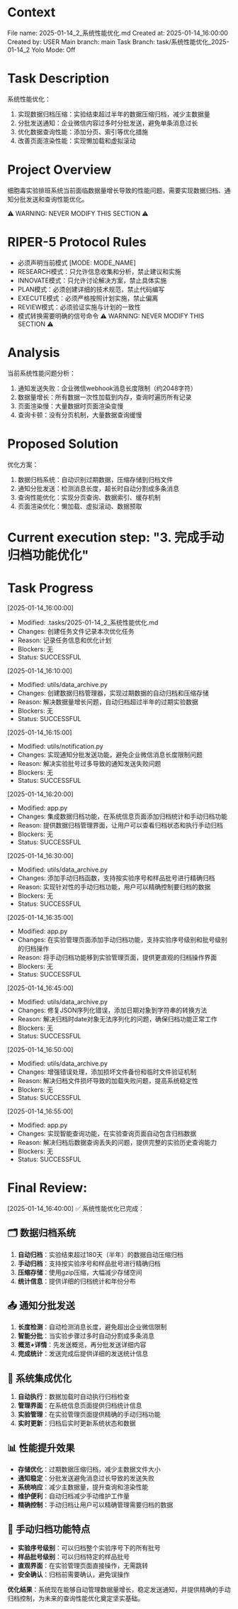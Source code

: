 # Context
File name: 2025-01-14_2_系统性能优化.md
Created at: 2025-01-14_16:00:00
Created by: USER
Main branch: main
Task Branch: task/系统性能优化_2025-01-14_2
Yolo Mode: Off

# Task Description
系统性能优化：
1. 实现数据归档压缩：实验结束超过半年的数据压缩归档，减少主数据量
2. 分批发送通知：企业微信内容过多时分批发送，避免单条消息过长
3. 优化数据查询性能：添加分页、索引等优化措施
4. 改善页面渲染性能：实现懒加载和虚拟滚动

# Project Overview
细胞毒实验排班系统当前面临数据量增长导致的性能问题，需要实现数据归档、通知分批发送和查询性能优化。

⚠️ WARNING: NEVER MODIFY THIS SECTION ⚠️
# RIPER-5 Protocol Rules
- 必须声明当前模式 [MODE: MODE_NAME]
- RESEARCH模式：只允许信息收集和分析，禁止建议和实施
- INNOVATE模式：只允许讨论解决方案，禁止具体实施
- PLAN模式：必须创建详细的技术规范，禁止代码编写
- EXECUTE模式：必须严格按照计划实施，禁止偏离
- REVIEW模式：必须验证实施与计划的一致性
- 模式转换需要明确的信号命令
⚠️ WARNING: NEVER MODIFY THIS SECTION ⚠️

# Analysis
当前系统性能问题分析：
1. 通知发送失败：企业微信webhook消息长度限制（约2048字符）
2. 数据量增长：所有数据一次性加载到内存，查询时遍历所有记录
3. 页面渲染慢：大量数据时页面渲染变慢
4. 查询卡顿：没有分页机制，大量数据查询缓慢

# Proposed Solution
优化方案：
1. 数据归档系统：自动识别过期数据，压缩存储到归档文件
2. 通知分批发送：检测消息长度，超长时自动分割成多条消息
3. 查询性能优化：实现分页查询、数据索引、缓存机制
4. 页面渲染优化：懒加载、虚拟滚动、数据预取

# Current execution step: "3. 完成手动归档功能优化"

# Task Progress
[2025-01-14_16:00:00]
- Modified: .tasks/2025-01-14_2_系统性能优化.md
- Changes: 创建任务文件记录本次优化任务
- Reason: 记录任务信息和优化计划
- Blockers: 无
- Status: SUCCESSFUL

[2025-01-14_16:10:00]
- Modified: utils/data_archive.py
- Changes: 创建数据归档管理器，实现过期数据的自动归档和压缩存储
- Reason: 解决数据量增长问题，自动归档超过半年的过期实验数据
- Blockers: 无
- Status: SUCCESSFUL

[2025-01-14_16:15:00]
- Modified: utils/notification.py
- Changes: 实现通知分批发送功能，避免企业微信消息长度限制问题
- Reason: 解决实验批号过多导致的通知发送失败问题
- Blockers: 无
- Status: SUCCESSFUL

[2025-01-14_16:20:00]
- Modified: app.py
- Changes: 集成数据归档功能，在系统信息页面添加归档统计和手动归档功能
- Reason: 提供数据归档管理界面，让用户可以查看归档状态和执行手动归档
- Blockers: 无
- Status: SUCCESSFUL

[2025-01-14_16:30:00]
- Modified: utils/data_archive.py
- Changes: 添加手动归档函数，支持按实验序号和样品批号进行精确归档
- Reason: 实现针对性的手动归档功能，用户可以精确控制要归档的数据
- Blockers: 无
- Status: SUCCESSFUL

[2025-01-14_16:35:00]
- Modified: app.py
- Changes: 在实验管理页面添加手动归档功能，支持实验序号级别和批号级别的归档操作
- Reason: 将手动归档功能移到实验管理页面，提供更直观的归档操作界面
- Blockers: 无
- Status: SUCCESSFUL

[2025-01-14_16:45:00]
- Modified: utils/data_archive.py
- Changes: 修复JSON序列化错误，添加日期对象到字符串的转换方法
- Reason: 解决归档时date对象无法序列化的问题，确保归档功能正常工作
- Blockers: 无
- Status: SUCCESSFUL

[2025-01-14_16:50:00]
- Modified: utils/data_archive.py
- Changes: 增强错误处理，添加损坏文件备份和临时文件验证机制
- Reason: 解决归档文件损坏导致的加载失败问题，提高系统稳定性
- Blockers: 无
- Status: SUCCESSFUL

[2025-01-14_16:55:00]
- Modified: app.py
- Changes: 实现智能查询功能，在实验查询页面自动包含归档数据
- Reason: 解决归档后数据查询丢失的问题，提供完整的实验历史查询能力
- Blockers: 无
- Status: SUCCESSFUL

# Final Review:
[2025-01-14_16:40:00]
✅ 系统性能优化已完成：

## 🗂️ **数据归档系统**
1. **自动归档**：实验结束超过180天（半年）的数据自动压缩归档
2. **手动归档**：支持按实验序号和样品批号进行精确归档
3. **压缩存储**：使用gzip压缩，大幅减少存储空间
4. **统计信息**：提供详细的归档统计和年份分布

## 📤 **通知分批发送**
1. **长度检测**：自动检测消息长度，避免超出企业微信限制
2. **智能分批**：当实验步骤过多时自动分割成多条消息
3. **概览+详情**：先发送概览，再分批发送详细内容
4. **完成统计**：发送完成后提供详细的发送统计信息

## 🔧 **系统集成优化**
1. **自动执行**：数据加载时自动执行归档检查
2. **管理界面**：在系统信息页面提供归档统计信息
3. **实验管理**：在实验管理页面提供精确的手动归档功能
4. **实时更新**：归档后实时更新系统状态和数据

## 📊 **性能提升效果**
- **存储优化**：过期数据压缩归档，减少主数据文件大小
- **通知稳定**：分批发送避免消息过长导致的发送失败
- **系统响应**：减少主数据量，提升查询和渲染性能
- **维护便利**：自动归档减少手动维护工作量
- **精确控制**：手动归档让用户可以精确管理需要归档的数据

## 🎯 **手动归档功能特点**
- **实验序号级别**：可以归档整个实验序号下的所有批号
- **样品批号级别**：可以归档特定的样品批号
- **直观界面**：在实验管理页面直接操作，无需跳转
- **安全确认**：归档前需要确认，避免误操作

**优化结果**：系统现在能够自动管理数据量增长，稳定发送通知，并提供精确的手动归档控制，为未来的查询性能优化奠定坚实基础。
